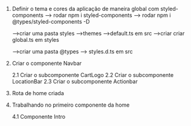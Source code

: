 1. Definir o tema e cores da aplicação de maneira global com styled-components
    --> rodar npm i styled-components
    --> rodar npm i  @types/styled-components -D
    
    -->criar uma pasta styles -->themes -->default.ts em src
    -->criar criar global.ts em styles 

    -->criar uma pasta @types --> styles.d.ts em src

2. Criar o componente Navbar

    2.1 Criar o subcomponente CartLogo
    2.2 Criar o subcomponente LocationBar
    2.3 Criar o subcomponente Actionbar

3. Rota de home criada

4. Trabalhando no primeiro componente da home

    4.1 Componente Intro